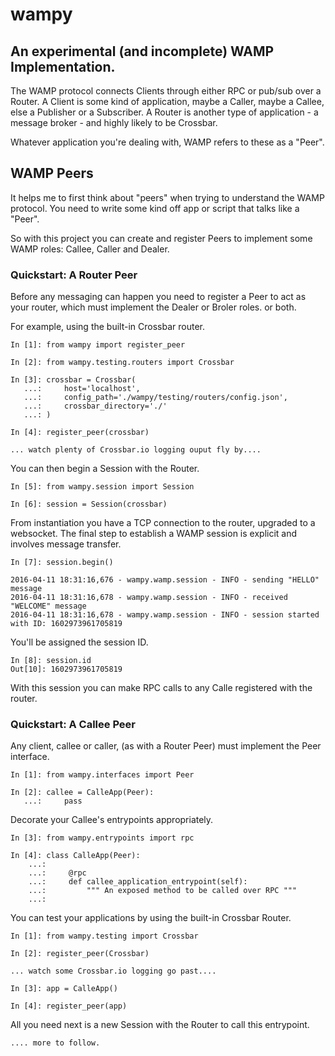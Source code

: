 # wampy

## An experimental (and incomplete) WAMP Implementation.

The WAMP protocol connects Clients through either RPC or pub/sub over a Router. A Client is some kind of application, maybe a Caller, maybe a Callee, else a Publisher or a Subscriber. A Router is another type of application - a message broker - and highly likely to be Crossbar.

Whatever application you're dealing with, WAMP refers to these as a "Peer".

## WAMP Peers

It helps me to first think about "peers" when trying to understand the WAMP protocol. You need to write some kind off app or script that talks like a "Peer".

So with this project you can create and register Peers to implement some WAMP roles: Callee, Caller and Dealer.

### Quickstart: A Router Peer

Before any messaging can happen you need to register a Peer to act as your router, which must implement the Dealer or Broler roles. or both.

For example, using the built-in Crossbar router.

	In [1]: from wampy import register_peer

	In [2]: from wampy.testing.routers import Crossbar

	In [3]: crossbar = Crossbar(
	   ...: 	host='localhost',
       ...: 	config_path='./wampy/testing/routers/config.json',
       ...: 	crossbar_directory='./'
       ...: )

    In [4]: register_peer(crossbar)

    ... watch plenty of Crossbar.io logging ouput fly by....

You can then begin a Session with the Router.

	In [5]: from wampy.session import Session

	In [6]: session = Session(crossbar)

From instantiation you have a TCP connection to the router, upgraded to a websocket. The final step to establish a WAMP session is explicit and involves message transfer.

	In [7]: session.begin()

	2016-04-11 18:31:16,676 - wampy.wamp.session - INFO - sending "HELLO" message
	2016-04-11 18:31:16,678 - wampy.wamp.session - INFO - received "WELCOME" message
	2016-04-11 18:31:16,678 - wampy.wamp.session - INFO - session started with ID: 1602973961705819

You'll be assigned the session ID.

	In [8]: session.id
	Out[10]: 1602973961705819

With this session you can make RPC calls to any Calle registered with the router.

### Quickstart: A Callee Peer

Any client, callee or caller, (as with a Router Peer) must implement the Peer interface.

	In [1]: from wampy.interfaces import Peer

	In [2]: callee = CalleApp(Peer):
	   ...:		pass

Decorate your Callee's entrypoints appropriately.

	In [3]: from wampy.entrypoints import rpc

	In [4]: class CalleApp(Peer):
		...:
		...:     @rpc
		...:     def callee_application_entrypoint(self):
		...:         """ An exposed method to be called over RPC """
		...:

You can test your applications by using the built-in Crossbar Router.

	In [1]: from wampy.testing import Crossbar

	In [2]: register_peer(Crossbar)

	... watch some Crossbar.io logging go past....

	In [3]: app = CalleApp()

	In [4]: register_peer(app)

All you need next is a new Session with the Router to call this entrypoint.

	.... more to follow.
